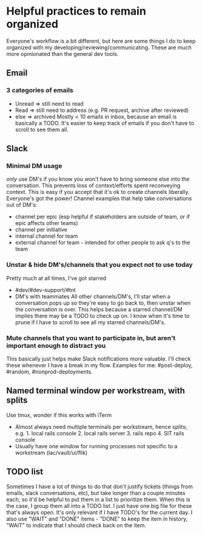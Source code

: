 
# Helpful practices to remain organized
Everyone's workflow is a bit different, but here are some things I do to keep organized with my developing/reviewing/communicating. These are much more opinionated than the general dev tools.

## Email

### 3 categories of emails
* Unread => still need to read
* Read => still need to address (e.g. PR request, archive after reviewed)
* else => archived
Mostly < 10 emails in inbox, because an email is basically a TODO. It's easier to keep track of emails if you don't have to scroll to see them all.

## Slack

### Minimal DM usage
_only_ use DM's if you know you won't have to bring someone else into the conversation. This prevents loss of context/efforts spent reconveying context.
This is easy if you accept that it's ok to create channels liberally. Everyone's got the power! Channel examples that help take conversations out of DM's:
* channel per epic (esp helpful if stakeholders are outside of team, or if epic affects other teams)
* channel per initiative
* internal channel for team
* external channel for team - intended for other people to ask q's to the team

### Unstar & hide DM's/channels that you expect not to use today
Pretty much at all times, I've got starred
* #dev/#dev-support/#tnt
* DM's with teammates
All other channels/DM's, I'll star when a conversation pops up so they're easy to go back to, then unstar when the conversation is over. This helps because a starred channel/DM implies there may be a TODO to check up on. I know when it's time to prune if I have to scroll to see all my starred channels/DM's.

### Mute channels that you want to participate in, but aren't important enough to distract you
This basically just helps make Slack notifications more valuable. I'll check these whenever I have a break in my flow. Examples for me: #post-deploy, #random, #nonprod-deployments.

## Named terminal window per workstream, with splits
Use tmux, wonder if this works with iTerm
* Almost always need multiple terminals per workstream, hence splits; e.g. 1. local rails console 2. local rails server 3. rails repo 4. SIT rails console
* Usually have one window for running processes not specific to a workstream (lac/vault/ui/flik)

## TODO list
Sometimes I have a lot of things to do that don't justify tickets (things from emails, slack conversations, etc), but take longer than a couple minutes each, so it'd be helpful to put them in a list to prioritize them. When this is the case, I group them all into a TODO list.
I just have one big file for these that's always open. It's only relevant if I have TODO's for the current day. I also use "WAIT" and "DONE" items - "DONE" to keep the item in history, "WAIT" to indicate that I should check back on the item.
